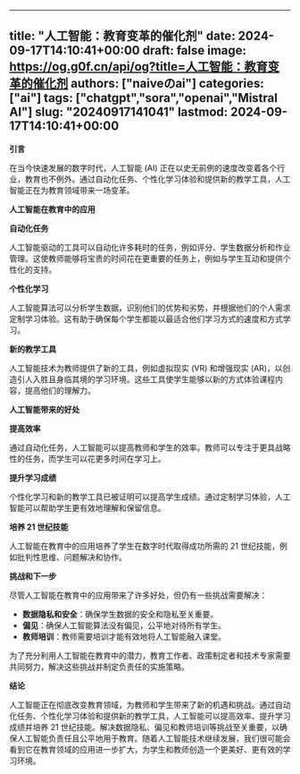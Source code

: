 
---
title: "人工智能：教育变革的催化剂"
date: 2024-09-17T14:10:41+00:00
draft: false
image: https://og.g0f.cn/api/og?title=人工智能：教育变革的催化剂
authors: ["naiveのai"]
categories: ["ai"]
tags: ["chatgpt","sora","openai","Mistral AI"]
slug: "20240917141041"
lastmod: 2024-09-17T14:10:41+00:00
---
**引言**

在当今快速发展的数字时代，人工智能 (AI) 正在以史无前例的速度改变着各个行业，教育也不例外。通过自动化任务、个性化学习体验和提供新的教学工具，人工智能正在为教育领域带来一场变革。

**人工智能在教育中的应用**

**自动化任务**

人工智能驱动的工具可以自动化许多耗时的任务，例如评分、学生数据分析和作业管理。这使教师能够将宝贵的时间花在更重要的任务上，例如与学生互动和提供个性化的支持。

**个性化学习**

人工智能算法可以分析学生数据，识别他们的优势和劣势，并根据他们的个人需求定制学习体验。这有助于确保每个学生都能以最适合他们学习方式的速度和方式学习。

**新的教学工具**

人工智能技术为教师提供了新的工具，例如虚拟现实 (VR) 和增强现实 (AR)，以创造引人入胜且身临其境的学习环境。这些工具使学生能够以新的方式体验课程内容，提高他们的理解力。

**人工智能带来的好处**

**提高效率**

通过自动化任务，人工智能可以提高教师和学生的效率。教师可以专注于更具战略性的任务，而学生可以花更多时间在学习上。

**提升学习成绩**

个性化学习和新的教学工具已被证明可以提高学生成绩。通过定制学习体验，人工智能可以帮助学生更有效地理解和保留信息。

**培养 21 世纪技能**

人工智能在教育中的应用培养了学生在数字时代取得成功所需的 21 世纪技能，例如批判性思维、问题解决和协作。

**挑战和下一步**

尽管人工智能在教育中的应用带来了许多好处，但仍有一些挑战需要解决：

* **数据隐私和安全**：确保学生数据的安全和隐私至关重要。
* **偏见**：确保人工智能算法没有偏见，公平地对待所有学生。
* **教师培训**：教师需要培训才能有效地将人工智能融入课堂。

为了充分利用人工智能在教育中的潜力，教育工作者、政策制定者和技术专家需要共同努力，解决这些挑战并制定负责任的实施策略。

**结论**

人工智能正在彻底改变教育领域，为教师和学生带来了新的机遇和挑战。通过自动化任务、个性化学习体验和提供新的教学工具，人工智能可以提高效率、提升学习成绩并培养 21 世纪技能。解决数据隐私、偏见和教师培训等挑战至关重要，以确保人工智能负责任且公平地用于教育。随着人工智能技术继续发展，我们很可能会看到它在教育领域的应用进一步扩大，为学生和教师创造一个更美好、更有效的学习环境。